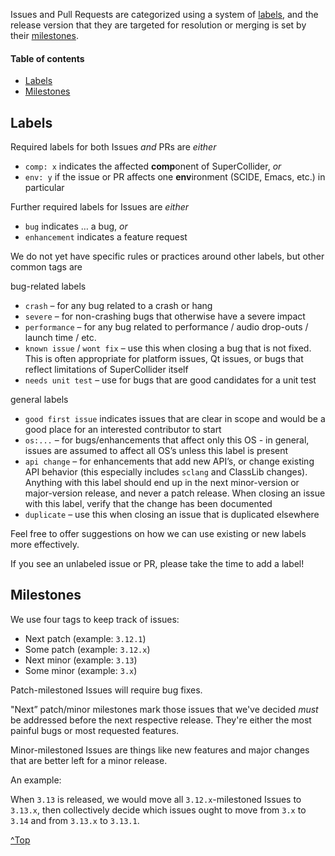 Issues and Pull Requests are categorized using a system of [labels](https://github.com/supercollider/supercollider/labels?page=1&sort=name-asc), and the release version that they are targeted for resolution or merging is set by their [milestones](https://github.com/supercollider/supercollider/milestones).

<!-- TOC start (generated with https://derlin.github.io/bitdowntoc/) -->

#### Table of contents

- [Labels](#labels)
- [Milestones](#milestones)

<!-- TOC end -->


## Labels

Required labels for both Issues _and_ PRs are _either_

- `comp: x` indicates the affected **comp**onent of SuperCollider, _or_
- `env: y` if the issue or PR affects one **env**ironment (SCIDE, Emacs, etc.) in particular

Further required labels for Issues are _either_

- `bug` indicates … a bug, _or_
- `enhancement` indicates a feature request

We do not yet have specific rules or practices around other labels, but other common tags are

bug-related labels

- `crash` – for any bug related to a crash or hang
- `severe` – for non-crashing bugs that otherwise have a severe impact
- `performance` – for any bug related to performance / audio drop-outs / launch time / etc.
- `known issue` / `wont fix` – use this when closing a bug that is not fixed. This is often appropriate for platform issues, Qt issues, or bugs that reflect limitations of SuperCollider itself
- `needs unit test` – use for bugs that are good candidates for a unit test

general labels

- `good first issue` indicates issues that are clear in scope and would be a good place for an interested contributor to start
- `os:...` – for bugs/enhancements that affect only this OS - in general, issues are assumed to affect all OS’s unless this label is present
- `api change` – for enhancements that add new API’s, or change existing API behavior (this especially includes `sclang` and ClassLib changes). Anything with this label should end up in the next minor-version or major-version release, and never a patch release. When closing an issue with this label, verify that the change has been documented
- `duplicate` – use this when closing an issue that is duplicated elsewhere

Feel free to offer suggestions on how we can use existing or new labels more effectively.

If you see an unlabeled issue or PR, please take the time to add a label!


## Milestones

We use four tags to keep track of issues:

- Next patch (example: `3.12.1`)
- Some patch (example: `3.12.x`)
- Next minor (example: `3.13`)
- Some minor (example: `3.x`)

Patch-milestoned Issues will require bug fixes.

"Next” patch/minor milestones mark those issues that we've decided *must* be addressed before the next respective release. They're either the most painful bugs or most requested features.

Minor-milestoned Issues are things like new features and major changes that are better left for a minor release.

An example: 

When `3.13` is released, we would move all `3.12.x`-milestoned Issues to `3.13.x`, then collectively decide which issues ought to move from `3.x` to `3.14` and from `3.13.x` to `3.13.1`.

[^Top](#table-of-contents)